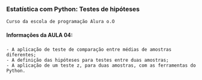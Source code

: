 ### Estatística com Python: Testes de hipóteses
    Curso da escola de programação Alura o.O

#### Informações da AULA 04:

###
    - A aplicação de teste de comparação entre médias de amostras diferentes;
    - A definição das hipóteses para testes entre duas amostras;
    - A aplicação de um teste z, para duas amostras, com as ferramentas do Python.
